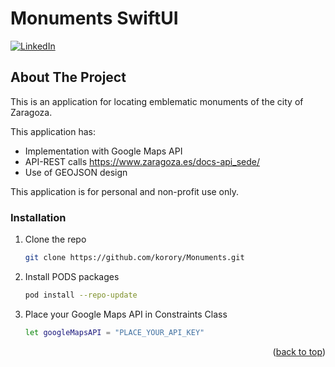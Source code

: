 # Monuments SwiftUI

<!-- PROJECT SHIELDS -->
[![LinkedIn][linkedin-shield]][linkedin-url]

<!-- ABOUT THE PROJECT -->
## About The Project

This is an application for locating emblematic monuments of the city of Zaragoza.

This application has:
* Implementation with Google Maps API
* API-REST calls https://www.zaragoza.es/docs-api_sede/
* Use of GEOJSON design

This application is for personal and non-profit use only.

### Installation

1. Clone the repo
   ```sh
   git clone https://github.com/korory/Monuments.git
   ```
2. Install PODS packages
   ```sh
   pod install --repo-update
   ```
3. Place your Google Maps API in Constraints Class
   ```sh
   let googleMapsAPI = "PLACE_YOUR_API_KEY"
   ```
   
<p align="right">(<a href="#top">back to top</a>)</p>

<!-- MARKDOWN LINKS & IMAGES -->
<!-- https://www.markdownguide.org/basic-syntax/#reference-style-links -->
[linkedin-shield]: https://img.shields.io/badge/-LinkedIn-black.svg?style=for-the-badge&logo=linkedin&colorB=555
[linkedin-url]: https://www.linkedin.com/in/arnau-rivas-rivas/
